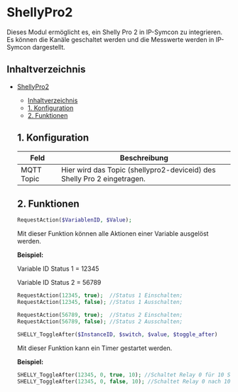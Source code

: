 # ShellyPro2
   Dieses Modul ermöglicht es, ein Shelly Pro 2 in IP-Symcon zu integrieren.\
   Es können die Kanäle geschaltet werden und die Messwerte werden in IP-Symcon dargestellt.   
    
   ## Inhaltverzeichnis
- [ShellyPro2](#shellypro2)
  - [Inhaltverzeichnis](#inhaltverzeichnis)
  - [1. Konfiguration](#1-konfiguration)
  - [2. Funktionen](#2-funktionen)
   
   ## 1. Konfiguration
   
   Feld | Beschreibung
   ------------ | ----------------
   MQTT Topic | Hier wird das Topic (shellypro2-deviceid) des Shelly Pro 2 eingetragen.
   
   ## 2. Funktionen
   
   ```php
   RequestAction($VariablenID, $Value);
   ```
   Mit dieser Funktion können alle Aktionen einer Variable ausgelöst werden.

   **Beispiel:**

   Variable ID Status 1 = 12345
   
   Variable ID Status 2 = 56789
   
   ```php
   RequestAction(12345, true);  //Status 1 Einschalten;
   RequestAction(12345, false); //Status 1 Ausschalten;
   
   RequestAction(56789, true);  //Status 2 Einschalten;
   RequestAction(56789, false); //Status 2 Ausschalten;
   ```
   
   ```php
   SHELLY_ToggleAfter($InstanceID, $switch, $value, $toggle_after)
   ```
   Mit dieser Funktion kann ein Timer gestartet werden.

   **Beispiel:**

   ```php
   SHELLY_ToggleAfter(12345, 0, true, 10); //Schaltet Relay 0 für 10 Sekunden auf ein.
   SHELLY_ToggleAfter(12345, 0, false, 10); //Schaltet Relay 0 nach 10 Sekunden auf ein.
   ```